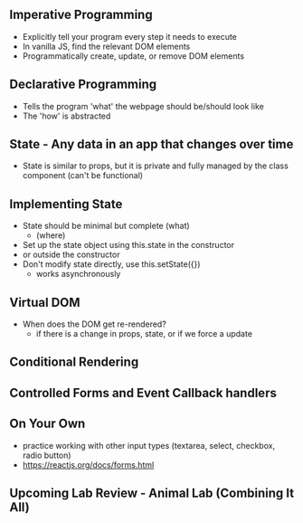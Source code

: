 ## Imperative Programming
- Explicitly tell your program every step it needs to execute
- In vanilla JS, find the relevant DOM elements
- Programmatically create, update, or remove DOM elements

## Declarative Programming
- Tells the program 'what' the webpage should be/should look like
- The 'how' is abstracted

## State - Any data in an app that changes over time
- State is similar to props, but it is private and fully managed by the class component (can't be functional)

## Implementing State
- State should be minimal but complete (what)
  - (where)
- Set up the state object using this.state in the constructor
- or outside the constructor
- Don't modify state directly, use this.setState({})
  - works asynchronously

## Virtual DOM
- When does the DOM get re-rendered?
    - if there is a change in props, state, or if we force a update

## Conditional Rendering

## Controlled Forms and Event Callback handlers

## On Your Own
- practice working with other input types (textarea, select, checkbox, radio button)
- https://reactjs.org/docs/forms.html

## Upcoming Lab Review - Animal Lab (Combining It All)
